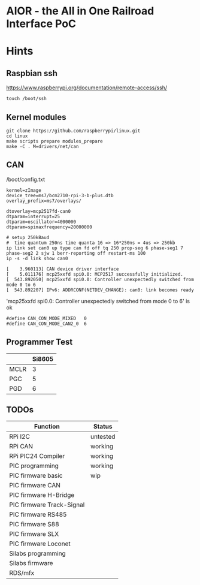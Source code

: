 AIOR - the All in One Railroad Interface PoC
============================================


Hints
=====

Raspbian ssh
------------
https://www.raspberrypi.org/documentation/remote-access/ssh/
```
touch /boot/ssh
```

Kernel modules
--------------
```
git clone https://github.com/raspberrypi/linux.git
cd linux
make scripts prepare modules_prepare
make -C . M=drivers/net/can
```

CAN
---
/boot/config.txt

```
kernel=zImage
device_tree=ms7/bcm2710-rpi-3-b-plus.dtb
overlay_prefix=ms7/overlays/

dtoverlay=mcp2517fd-can0
dtparam=interrupt=25
dtparam=oscillator=4000000
dtparam=spimaxfrequency=20000000
```

```
# setup 250kBaud
#  time quantum 250ns time quanta 16 => 16*250ns = 4us => 250kb
ip link set can0 up type can fd off tq 250 prop-seg 6 phase-seg1 7 phase-seg2 2 sjw 1 berr-reporting off restart-ms 100
ip -s -d link show can0
```

```
[    3.960113] CAN device driver interface
[    5.011176] mcp25xxfd spi0.0: MCP2517 successfully initialized.
[  543.892050] mcp25xxfd spi0.0: Controller unexpectedly switched from mode 0 to 6
[  543.892207] IPv6: ADDRCONF(NETDEV_CHANGE): can0: link becomes ready
```
'mcp25xxfd spi0.0: Controller unexpectedly switched from mode 0 to 6' is ok
```
#define CAN_CON_MODE_MIXED   0
#define CAN_CON_MODE_CAN2_0  6
```
Programmer Test
--------------

|     |Si8605|
|-----|------|
|MCLR | 3    |
|PGC  | 5    |
|PGD  | 6    |

TODOs
-----

|Function                  | Status   |
|--------------------------|----------|
|RPi I2C                   | untested |
|RPi CAN                   | working  |
|RPi PIC24 Compiler        | working  |
|PIC programming           | working  |
|PIC firmware basic        | wip      |
|PIC firmware CAN          |          |
|PIC firmware H-Bridge     |          |
|PIC firmware Track-Signal |          |
|PIC firmware RS485        |          |
|PIC firmware S88          |          |
|PIC firmware SLX          |          |
|PIC firmware Loconet      |          |
|Silabs programming        |          |
|Silabs firmware           |          |
|RDS/mfx                   |          |


